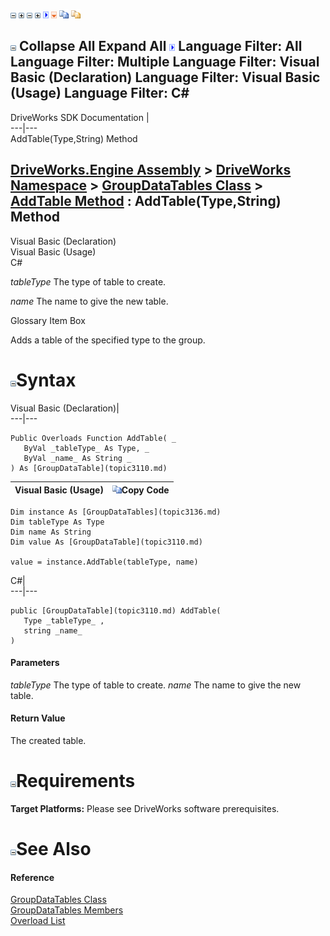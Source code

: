 ![](dotnetimages/collapse.gif) ![](dotnetimages/expand.gif) ![](dotnetimages/collapse.gif) ![](dotnetimages/expand.gif) ![](dotnetimages/drpdown.gif) ![](dotnetimages/drpdown_orange.gif) ![](dotnetimages/copycode.gif) ![](dotnetimages/copycodeHighlight.gif)

![](dotnetimages/collapse.gif) Collapse All Expand All ![](dotnetimages/drpdown.gif) Language Filter: All  Language Filter: Multiple  Language Filter: Visual Basic (Declaration) Language Filter: Visual Basic (Usage) Language Filter: C#  
---  
DriveWorks SDK Documentation  |   
---|---  
AddTable(Type,String) Method   
  
[DriveWorks.Engine Assembly](topic2156.md) > [DriveWorks Namespace](topic2159.md) > [GroupDataTables Class](topic3136.md) > [AddTable Method](topic3142.md) : AddTable(Type,String) Method  
---  
  
Visual Basic (Declaration)    
Visual Basic (Usage)    
C# 

_tableType_
    The type of table to create.

_name_
    The name to give the new table.

Glossary Item Box

Adds a table of the specified type to the group. 

# ![](dotnetimages/collapse.gif)Syntax

Visual Basic (Declaration)|   
---|---  
      
    
    Public Overloads Function AddTable( _
       ByVal _tableType_ As Type, _
       ByVal _name_ As String _
    ) As [GroupDataTable](topic3110.md)  
  
Visual Basic (Usage)| ![](dotnetimages/copycode.gif)Copy Code  
---|---  
      
    
    Dim instance As [GroupDataTables](topic3136.md)
    Dim tableType As Type
    Dim name As String
    Dim value As [GroupDataTable](topic3110.md)
     
    value = instance.AddTable(tableType, name)  
  
C#|   
---|---  
      
    
    public [GroupDataTable](topic3110.md) AddTable( 
       Type _tableType_ ,
       string _name_
    )  
  
#### Parameters

 _tableType_
    The type of table to create.
_name_
    The name to give the new table.

#### Return Value

The created table.

# ![](dotnetimages/collapse.gif)Requirements

**Target Platforms:** Please see DriveWorks software prerequisites.

# ![](dotnetimages/collapse.gif)See Also

#### Reference

[GroupDataTables Class](topic3136.md)   
[GroupDataTables Members](topic3137.md)   
[Overload List](topic3142.md)



